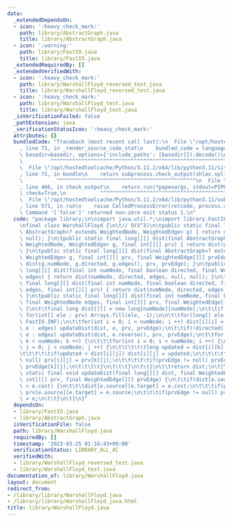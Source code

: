 ```yaml
---
data:
  _extendedDependsOn:
  - icon: ':heavy_check_mark:'
    path: library/AbstractGraph.java
    title: library/AbstractGraph.java
  - icon: ':warning:'
    path: library/FastIO.java
    title: library/FastIO.java
  _extendedRequiredBy: []
  _extendedVerifiedWith:
  - icon: ':heavy_check_mark:'
    path: library/WarshallFloyd_reversed_test.java
    title: library/WarshallFloyd_reversed_test.java
  - icon: ':heavy_check_mark:'
    path: library/WarshallFloyd_test.java
    title: library/WarshallFloyd_test.java
  _isVerificationFailed: false
  _pathExtension: java
  _verificationStatusIcon: ':heavy_check_mark:'
  attributes: {}
  bundledCode: "Traceback (most recent call last):\n  File \"/opt/hostedtoolcache/Python/3.11.2/x64/lib/python3.11/site-packages/onlinejudge_verify/documentation/build.py\"\
    , line 71, in _render_source_code_stat\n    bundled_code = language.bundle(stat.path,\
    \ basedir=basedir, options={'include_paths': [basedir]}).decode()\n          \
    \         ^^^^^^^^^^^^^^^^^^^^^^^^^^^^^^^^^^^^^^^^^^^^^^^^^^^^^^^^^^^^^^^^^^^^^^^^^^^^^^^^^\n\
    \  File \"/opt/hostedtoolcache/Python/3.11.2/x64/lib/python3.11/site-packages/onlinejudge_verify/languages/user_defined.py\"\
    , line 71, in bundle\n    return subprocess.check_output(shlex.split(command))\n\
    \           ^^^^^^^^^^^^^^^^^^^^^^^^^^^^^^^^^^^^^^^^^^^^^\n  File \"/opt/hostedtoolcache/Python/3.11.2/x64/lib/python3.11/subprocess.py\"\
    , line 466, in check_output\n    return run(*popenargs, stdout=PIPE, timeout=timeout,\
    \ check=True,\n           ^^^^^^^^^^^^^^^^^^^^^^^^^^^^^^^^^^^^^^^^^^^^^^^^^^^^^^^^^\n\
    \  File \"/opt/hostedtoolcache/Python/3.11.2/x64/lib/python3.11/subprocess.py\"\
    , line 571, in run\n    raise CalledProcessError(retcode, process.args,\nsubprocess.CalledProcessError:\
    \ Command '['false']' returned non-zero exit status 1.\n"
  code: "package library;\n\nimport java.util.*;\nimport library.FastIO;\nimport library.AbstractGraph;\n\
    \nfinal class WarshallFloyd {\n\t// O(V^3)\n\tpublic static final long[][] dist(final\
    \ AbstractGraph<? extends WeightedNode, WeightedEdge> g) { return dist(g, null,\
    \ null); }\n\tpublic static final long[][] dist(final AbstractGraph<? extends\
    \ WeightedNode, WeightedEdge> g, final int[][] prv) { return dist(g, prv, null);\
    \ }\n\tpublic static final long[][] dist(final AbstractGraph<? extends WeightedNode,\
    \ WeightedEdge> g, final int[][] prv, final WeightedEdge[][] prvEdge) { return\
    \ dist(g.numNode, g.directed, g.edges(), prv, prvEdge); }\n\tpublic static final\
    \ long[][] dist(final int numNode, final boolean directed, final WeightedNode\
    \ edges) { return dist(numNode, directed, edges, null, null); }\n\tpublic static\
    \ final long[][] dist(final int numNode, final boolean directed, final WeightedNode\
    \ edges, final int[][] prv) { return dist(numNode, directed, edges, prv, null);\
    \ }\n\tpublic static final long[][] dist(final int numNode, final boolean directed,\
    \ final WeightedNode edges, final int[][] prv, final WeightedEdge[][] prvEdge)\
    \ {\n\t\tfinal long dist[][] = new long[numNode][numNode];\n\t\tif(prv != null)\
    \ for(int[] ele : prv) Arrays.fill(ele, -1);\n\n\t\tfor(long[] ele : dist) Arrays.fill(ele,\
    \ FastIO.INF);\n\t\tfor(int i = 0; i < numNode; i ++) dist[i][i] = 0;\n\t\tfor(WeightedEdge\
    \ e : edges) updateDist(dist, e, prv, prvEdge);\n\t\tif(!directed) for(WeightedEdge\
    \ e : edges) updateDist(dist, e.reverse(), prv, prvEdge);\n\t\tfor(int k = 0;\
    \ k < numNode; k ++) {\n\t\t\tfor(int i = 0; i < numNode; i ++) {\n\t\t\t\tfor(int\
    \ j = 0; j < numNode; j ++) {\n\t\t\t\t\tlong updated = dist[i][k] + dist[k][j];\n\
    \t\t\t\t\tif(updated < dist[i][j]) dist[i][j] = updated;\n\t\t\t\t\tif(prv !=\
    \ null) prv[i][j] = prv[k][j];\n\t\t\t\t\tif(prvEdge != null) prvEdge[i][j] =\
    \ prvEdge[k][j];\n\t\t\t\t}\n\t\t\t}\n\t\t}\n\t\treturn dist;\n\t}\n\tprivate\
    \ static final void updateDist(final long[][] dist, final WeightedEdge e, final\
    \ int[][] prv, final WeightedEdge[][] prvEdge) {\n\t\tif(dist[e.source][e.target]\
    \ > e.cost) {\n\t\t\tdist[e.source][e.target] = e.cost;\n\t\t\tif(prv != null)\
    \ prv[e.source][e.target] = e.source;\n\t\t\tif(prvEdge != null) prvEdge[e.source][e.target]\
    \ = e;\n\t\t}\n\t}\n}"
  dependsOn:
  - library/FastIO.java
  - library/AbstractGraph.java
  isVerificationFile: false
  path: library/WarshallFloyd.java
  requiredBy: []
  timestamp: '2023-03-25 01:16:43+09:00'
  verificationStatus: LIBRARY_ALL_AC
  verifiedWith:
  - library/WarshallFloyd_reversed_test.java
  - library/WarshallFloyd_test.java
documentation_of: library/WarshallFloyd.java
layout: document
redirect_from:
- /library/library/WarshallFloyd.java
- /library/library/WarshallFloyd.java.html
title: library/WarshallFloyd.java
---
```


